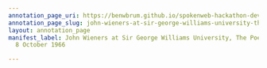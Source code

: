 ```yaml
---
annotation_page_uri: https://benwbrum.github.io/spokenweb-hackathon-development-noterms/annotations/john-wieners-at-sir-george-williams-university-the-poetry-series-8-october-1966-canvas-1-john-wieners.json
annotation_page_slug: john-wieners-at-sir-george-williams-university-the-poetry-series-8-october-1966-canvas-1-john-wieners
layout: annotation_page
manifest_label: John Wieners at Sir George Williams University, The Poetry Series,
  8 October 1966

---
```

